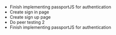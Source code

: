 - Finish implementing passportJS for authentication
- Create sign in page
- Create sign up page
- Do peer testing 2
- Finish implementing passportJS for authentication

